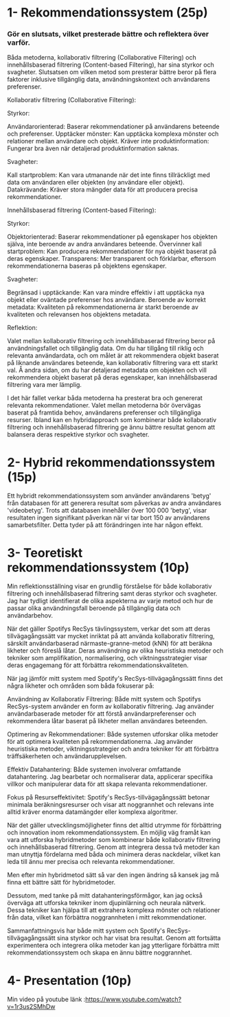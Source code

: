 # 1- Rekommendationssystem (25p)
### Gör en slutsats, vilket presterade bättre och reflektera över varför.

Båda metoderna, kollaborativ filtrering (Collaborative Filtering) och innehållsbaserad filtrering (Content-based Filtering), har sina styrkor och svagheter. Slutsatsen om vilken metod som presterar bättre beror på flera faktorer inklusive tillgänglig data, användningskontext och användarens preferenser.

Kollaborativ filtrering (Collaborative Filtering):

Styrkor:

Användarorienterad: Baserar rekommendationer på användarens beteende och preferenser.
Upptäcker mönster: Kan upptäcka komplexa mönster och relationer mellan användare och objekt.
Kräver inte produktinformation: Fungerar bra även när detaljerad produktinformation saknas.

Svagheter:

Kall startproblem: Kan vara utmanande när det inte finns tillräckligt med data om användaren eller objekten (ny användare eller objekt).
Datakrävande: Kräver stora mängder data för att producera precisa rekommendationer.


Innehållsbaserad filtrering (Content-based Filtering):

Styrkor:

Objektorienterad: Baserar rekommendationer på egenskaper hos objekten själva, inte beroende av andra användares beteende.
Övervinner kall startproblem: Kan producera rekommendationer för nya objekt baserat på deras egenskaper.
Transparens: Mer transparent och förklarbar, eftersom rekommendationerna baseras på objektens egenskaper.

Svagheter:

Begränsad i upptäckande: Kan vara mindre effektiv i att upptäcka nya objekt eller oväntade preferenser hos användare.
Beroende av korrekt metadata: Kvaliteten på rekommendationerna är starkt beroende av kvaliteten och relevansen hos objektens metadata.

Reflektion:

Valet mellan kollaborativ filtrering och innehållsbaserad filtrering beror på användningsfallet och tillgänglig data. Om du har tillgång till riklig och relevanta användardata, och om målet är att rekommendera objekt baserat på liknande användares beteende, kan kollaborativ filtrering vara ett starkt val. Å andra sidan, om du har detaljerad metadata om objekten och vill rekommendera objekt baserat på deras egenskaper, kan innehållsbaserad filtrering vara mer lämplig.

I det här fallet verkar båda metoderna ha presterat bra och genererat relevanta rekommendationer. Valet mellan metoderna bör övervägas baserat på framtida behov, användarens preferenser och tillgängliga resurser. Ibland kan en hybridapproach som kombinerar både kollaborativ filtrering och innehållsbaserad filtrering ge ännu bättre resultat genom att balansera deras respektive styrkor och svagheter.



# 2- Hybrid rekommendationssystem (15p)
Ett hybridt rekommendationssystem som använder användarens 'betyg' från databasen för att generera resultat som påverkas av andra användares 'videobetyg'. Trots att databasen innehåller över 100 000 'betyg', visar resultaten ingen signifikant påverkan när vi tar bort 150 av användarens samarbetsfilter. Detta tyder på att förändringen inte har någon effekt.

# 3- Teoretiskt rekommendationssystem (10p)

Min reflektionsställning visar en grundlig förståelse för både kollaborativ filtrering och innehållsbaserad filtrering samt deras styrkor och svagheter. Jag har tydligt identifierat de olika aspekterna av varje metod och hur de passar olika användningsfall beroende på tillgänglig data och användarbehov.

När det gäller Spotifys RecSys tävlingssystem, verkar det som att deras tillvägagångssätt var mycket inriktat på att använda kollaborativ filtrering, särskilt användarbaserad närmaste-granne-metod (kNN) för att beräkna likheter och föreslå låtar. Deras användning av olika heuristiska metoder och tekniker som amplifikation, normalisering, och viktningsstrategier visar deras engagemang för att förbättra rekommendationskvaliteten.

När jag jämför mitt system med Spotify's RecSys-tillvägagångssätt finns det några likheter och områden som  båda fokuserar på:

Användning av Kollaborativ Filtrering: Både mitt system och Spotifys RecSys-system använder en form av kollaborativ filtrering. Jag använder användarbaserade metoder för att förstå användarpreferenser och rekommendera låtar baserat på likheter mellan användares beteenden.

Optimering av Rekommendationer: Både systemen utforskar olika metoder för att optimera kvaliteten på rekommendationerna. Jag använder heuristiska metoder, viktningsstrategier och andra tekniker för att förbättra träffsäkerheten och användarupplevelsen.

Effektiv Datahantering: Både systemen involverar omfattande datahantering. Jag bearbetar och normaliserar data, applicerar specifika villkor och manipulerar data för att skapa relevanta rekommendationer.

Fokus på Resurseffektivitet: Spotify's RecSys-tillvägagångssätt betonar minimala beräkningsresurser och visar att noggrannhet och relevans inte alltid kräver enorma datamängder eller komplexa algoritmer.

När det gäller utvecklingsmöjligheter finns det alltid utrymme för förbättring och innovation inom rekommendationssystem. En möjlig väg framåt kan vara att utforska hybridmetoder som kombinerar både kollaborativ filtrering och innehållsbaserad filtrering. Genom att integrera dessa två metoder kan man utnyttja fördelarna med båda och minimera deras nackdelar, vilket kan leda till ännu mer precisa och relevanta rekommendationer.

Men efter min hybridmetod sätt så var den ingen ändring så kansek jag må finna ett bättre sätt för hybridmetoder.

Dessutom, med tanke på mitt datahanteringsförmågor, kan jag också överväga att utforska tekniker inom djupinlärning och neurala nätverk. Dessa tekniker kan hjälpa till att extrahera komplexa mönster och relationer från data, vilket kan förbättra noggrannheten i mitt rekommendationer.

Sammanfattningsvis har både mitt system och Spotify's RecSys-tillvägagångssätt sina styrkor och har visat bra resultat. Genom att fortsätta experimentera och integrera olika metoder kan jag ytterligare förbättra mitt rekommendationssystem och skapa en ännu bättre noggrannhet.

# 4- Presentation (10p)
Min video på youtube länk :https://www.youtube.com/watch?v=1r3us2SMhDw